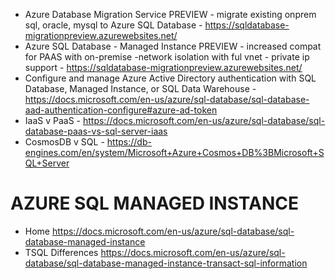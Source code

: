 * Azure Database Migration Service PREVIEW - migrate existing onprem sql, oracle, mysql to Azure SQL Database - https://sqldatabase-migrationpreview.azurewebsites.net/
* Azure SQL Database - Managed Instance PREVIEW - increased compat for PAAS with on-premise -network isolation with ful vnet - private ip support -  https://sqldatabase-migrationpreview.azurewebsites.net/
* Configure and manage Azure Active Directory authentication with SQL Database, Managed Instance, or SQL Data Warehouse - https://docs.microsoft.com/en-us/azure/sql-database/sql-database-aad-authentication-configure#azure-ad-token
* IaaS v PaaS - https://docs.microsoft.com/en-us/azure/sql-database/sql-database-paas-vs-sql-server-iaas
* CosmosDB v SQL - https://db-engines.com/en/system/Microsoft+Azure+Cosmos+DB%3BMicrosoft+SQL+Server

# AZURE SQL MANAGED INSTANCE
* Home <https://docs.microsoft.com/en-us/azure/sql-database/sql-database-managed-instance>
* TSQL Differences <https://docs.microsoft.com/en-us/azure/sql-database/sql-database-managed-instance-transact-sql-information>
